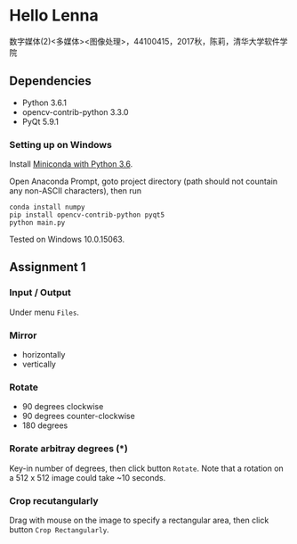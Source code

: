 # Hello Lenna

数字媒体(2)<多媒体><图像处理>，44100415，2017秋，陈莉，清华大学软件学院

## Dependencies

* Python 3.6.1
* opencv-contrib-python 3.3.0
* PyQt 5.9.1

### Setting up on Windows

Install [Miniconda with Python 3.6](https://conda.io/miniconda.html).

Open Anaconda Prompt, goto project directory (path should not countain any non-ASCII characters), then run

```
conda install numpy
pip install opencv-contrib-python pyqt5
python main.py
```

Tested on Windows 10.0.15063.

## Assignment 1

### Input / Output
Under menu `Files`.

### Mirror 
* horizontally
* vertically

### Rotate
* 90 degrees clockwise
* 90 degrees counter-clockwise
* 180 degrees

### Rorate arbitray degrees (*)
Key-in number of degrees, then click button `Rotate`.
Note that a rotation on a 512 x 512 image could take ~10 seconds.

### Crop recutangularly
Drag with mouse on the image to specify a rectangular area, then click button `Crop Rectangularly`.


